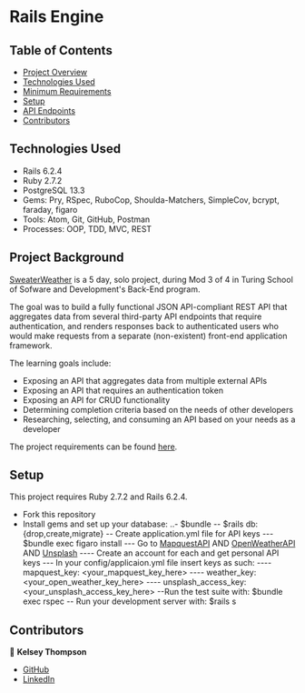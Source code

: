 # Rails Engine

## Table of Contents


- [Project Overview](#project-overview)
- [Technologies Used](#technologies-used)
- [Minimum Requirements](#minimum-requirements)
- [Setup](#setup)
- [API Endpoints](#api-endpoints)
- [Contributors](#contributors)

## Technologies Used

- Rails 6.2.4
- Ruby 2.7.2
- PostgreSQL 13.3
- Gems: Pry, RSpec, RuboCop, Shoulda-Matchers, SimpleCov, bcrypt, faraday, figaro
- Tools:  Atom, Git, GitHub, Postman
- Processes: OOP, TDD, MVC, REST

## Project Background
[SweaterWeather](https://backend.turing.edu/module3/projects/sweater_weather/) is a 5 day, solo project, during Mod 3 of 4 in Turing School of Sofware and Development's Back-End program. 

The goal was to build a fully functional JSON API-compliant REST API that aggregates data from several third-party API endpoints that require authentication, and renders responses back to authenticated users who would make requests from a separate (non-existent) front-end application framework. 

The learning goals include:

- Exposing an API that aggregates data from multiple external APIs
- Exposing an API that requires an authentication token
- Exposing an API for CRUD functionality
- Determining completion criteria based on the needs of other developers
- Researching, selecting, and consuming an API based on your needs as a developer

The project requirements can be found [here](https://backend.turing.edu/module3/projects/sweater_weather/requirements).

## Setup

This project requires Ruby 2.7.2 and Rails 6.2.4.
- Fork this repository
- Install gems and set up your database:
..- $bundle
-- $rails db:{drop,create,migrate}
-- Create application.yml file for API keys
--- $bundle exec figaro install
--- Go to [MapquestAPI](https://developer.mapquest.com/) AND [OpenWeatherAPI](https://openweathermap.org/) AND [Unsplash](https://unsplash.com/documentation)
---- Create an account for each and get personal API keys
--- In your config/applicaion.yml file insert keys as such:
---- mapquest_key:  <your_mapquest_key_here>
---- weather_key:  <your_open_weather_key_here>
---- unsplash_access_key:  <your_unsplash_access_key_here>
--Run the test suite with:  $bundle exec rspec
-- Run your development server with: $rails s
## Contributors

👤  **Kelsey Thompson**
- [GitHub](https://github.com/knthompson2)
- [LinkedIn](https://www.linkedin.com/in/knthompson2/)
